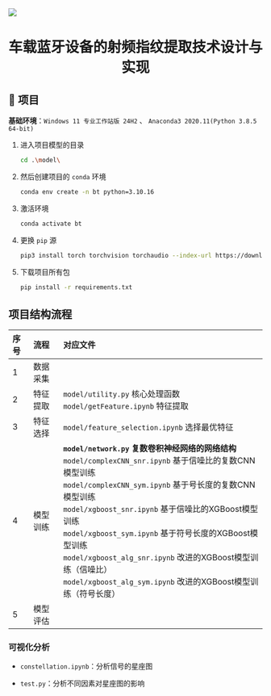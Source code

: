 <img src="./README/CQU-EIE.svg">
<h1 align="center">车载蓝牙设备的射频指纹提取技术设计与实现</h1>

## 🎈 项目

**基础环境**：`Windows 11 专业工作站版 24H2` 、 `Anaconda3 2020.11(Python 3.8.5 64-bit)` 

1. 进入项目模型的目录

    ```bash
    cd .\model\
    ```

2. 然后创建项目的 `conda` 环境

    ```bash
    conda env create -n bt python=3.10.16
    ```

3. 激活环境

    ```bash
    conda activate bt
    ```

4. 更换 `pip` 源

    ```bash
    pip3 install torch torchvision torchaudio --index-url https://download.pytorch.org/whl/cu126
    ```

5. 下载项目所有包

    ```bash
    pip install -r requirements.txt
    ```

## 项目结构流程

|序号|流程|对应文件|
|:-|:-|:-|
|1|数据采集||
|2|特征提取|`model/utility.py` 核心处理函数<br> `model/getFeature.ipynb` 特征提取<br> |
|3|特征选择|`model/feature_selection.ipynb` 选择最优特征|
|4|模型训练|**`model/network.py` 复数卷积神经网络的网络结构**<br> `model/complexCNN_snr.ipynb` 基于信噪比的复数CNN模型训练<br> `model/complexCNN_sym.ipynb` 基于号长度的复数CNN模型训练<br> `model/xgboost_snr.ipynb` 基于信噪比的XGBoost模型训练<br> `model/xgboost_sym.ipynb` 基于符号长度的XGBoost模型训练<br> `model/xgboost_alg_snr.ipynb` 改进的XGBoost模型训练（信噪比）<br> `model/xgboost_alg_sym.ipynb` 改进的XGBoost模型训练（符号长度）<br> |
|5|模型评估||

### 可视化分析

- `constellation.ipynb`：分析信号的星座图

- `test.py`：分析不同因素对星座图的影响